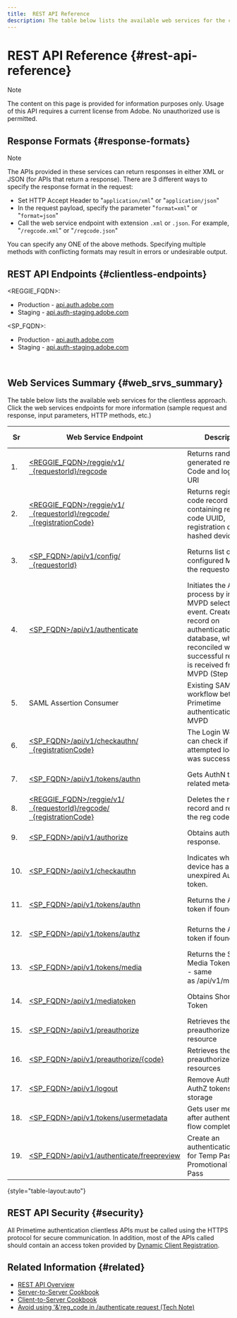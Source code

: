 ```yaml
---
title:  REST API Reference
description: The table below lists the available web services for the clientless approach. 
---
```


# REST API Reference {#rest-api-reference}

>[!NOTE]
>
>The content on this page is provided for information purposes only. Usage of this API requires a current license from Adobe. No unauthorized use is permitted.

## Response Formats {#response-formats}


>[!NOTE] 
>
> The APIs provided in these services can return responses in either XML or JSON (for APIs that return a response). There are 3 different ways to specify the response format in the request: 
>* Set HTTP Accept Header to "<code>application/xml</code>" or "<code>application/json</code>"
>* In the request payload, specify the parameter "<code>format=xml</code>" or "<code>format=json</code>"</li>
>* Call the web service endpoint with extension <code>.xml</code> or <code>.json</code>. For example, "<code>/regcode.xml</code>" or "<code>/regcode.json</code>"
>
>You can specify any ONE of the above methods. Specifying multiple methods with conflicting formats may result in errors or undesirable output.

## REST API Endpoints {#clientless-endpoints}

<REGGIE_FQDN>:

* Production - [api.auth.adobe.com](http://api.auth.adobe.com/)
* Staging - [api.auth-staging.adobe.com](http://api.auth-staging.adobe.com/)

<SP_FQDN>:

* Production - [api.auth.adobe.com](http://api.auth.adobe.com/)
* Staging - [api.auth-staging.adobe.com](http://api.auth-staging.adobe.com/)

</br>


## Web Services Summary {#web_srvs_summary}

The table below lists the available web services for the clientless approach. Click the web services endpoints for more information (sample request and response, input parameters, HTTP methods, etc.)

  
| Sr  | Web Service Endpoint | Description | [Diag.  </br>Ref](http://tve.helpdocsonline.com/api-reference-v2-test#illustration). | Hosted At | Called By |
| --- | --- | --- | --- | --- | --- |
| 1.  | [<REGGIE_FQDN>/reggie/v1/  </br>  {requestorId}/regcode](http://tve.helpdocsonline.com/registration-code-request) | Returns randomly generated registration Code and login Page URI | 2   | Adobe  </br>Reg Code Service | Smart Device |
| 2.  | [<REGGIE_FQDN>/reggie/v1/  </br>  {requestorId}/regcode/  </br>  {registrationCode}](http://tve.helpdocsonline.com/return-registration-record) | Returns registration code record containing registration code UUID, registration code, and hashed device ID | 8   | Adobe  </br>Reg Code Service | Primetime authentication |
| 3.  | [<SP_FQDN>/api/v1/config/  </br>  {requestorId}](http://tve.helpdocsonline.com/provide-mvpd-list) | Returns list of configured MVPDs for the requestor | 5   | Adobe  </br>Primetime  </br>authentication  </br>Service | Login  </br>Web  </br>App |
| 4.  | [<SP_FQDN>/api/v1/authenticate](http://tve.helpdocsonline.com/initiate-authentication) | Initiates the AuthN process by informing MVPD selection event. Creates a record on authentication database, which is reconciled when a successful response is received from MVPD (Step 13) | 7   | Adobe  </br>Primetime  </br>authentication  </br>Service | Login  </br>Web  </br>App |
| 5.  | SAML Assertion Consumer | Existing SAML workflow between Primetime authentication and MVPD | 13  | Primetime  </br>authentication  </br>Service | Primetime authentication |
| 6.  | [<SP_FQDN>/api/v1/checkauthn/  </br>  {registrationCode}](http://tve.helpdocsonline.com/check-authentication-flow-by-second-screen-web-app) | The Login Web App can check if the attempted login flow was successful |     | Primetime  </br>authentication   </br>Service | Login   </br>Web   </br>App |
| 7.  | [<SP_FQDN>/api/v1/tokens/authn](http://tve.helpdocsonline.com/rest-api-retrieve-authentication-token) | Gets AuthN token related metadata | 15  | Primetime  </br>authentication  </br>Service | Smart Device |
| 8.  | [<REGGIE_FQDN>/reggie/v1/  </br>  {requestorId}/regcode/  </br>  {registrationCode}](http://tve.helpdocsonline.com/delete-registration-record) | Deletes the reg code record and releases the reg code for reuse | 16  | Adobe  </br>Reg Code Service | Primetime authentication |
| 9.  | [<SP_FQDN>/api/v1/authorize](http://tve.helpdocsonline.com/initiate-authorization) | Obtains authorization response. | 17  | Primetime  </br>authentication  </br>Service | Smart Device |
| 10. | [<SP_FQDN>/api/v1/checkauthn](http://tve.helpdocsonline.com/check-authentication-token) | Indicates whether the device has an unexpired AuthN token. |     | Primetime  </br>authentication  </br>Service | Smart Device |
| 11. | [<SP_FQDN>/api/v1/tokens/authn](http://tve.helpdocsonline.com/rest-api-retrieve-authentication-token) | Returns the AuthN token if found. |     | Primetime  </br>authentication  </br>Service | Smart Device |
| 12. | [<SP_FQDN>/api/v1/tokens/authz](http://tve.helpdocsonline.com/retrieve-authorization-token) | Returns the AuthZ token if found. |     | Primetime  </br>authentication  </br>Service | Smart Device |
| 13. | [<SP_FQDN>/api/v1/tokens/media](http://tve.helpdocsonline.com/obtain-short-media-token) | Returns the Short Media Token if found - same as /api/v1/mediatoken |     | Primetime  </br>authentication  </br>Service | Smart Device |
| 14. | [<SP_FQDN>/api/v1/mediatoken](http://tve.helpdocsonline.com/obtain-short-media-token) | Obtains Short Media Token |     | Primetime  </br>authentication  </br>Service | Smart Device |
| 15. | [<SP_FQDN>/api/v1/preauthorize](http://tve.helpdocsonline.com/retrieve-list-of-preauthorized-resources) | Retrieves the list of preauthorized resource |     | Primetime  </br>authentication  </br>Service | Smart Device |
| 16. | [<SP_FQDN>/api/v1/preauthorize/{code}](http://tve.helpdocsonline.com/retrieve-list-of-preauthorized-resources-by-way-of-web-app) | Retrieves the list of preauthorized resources |     | Primetime  </br>authentication  </br>Service | Login Web App |
| 17. | [<SP_FQDN>/api/v1/logout](http://tve.helpdocsonline.com/logout) | Remove AuthN and AuthZ tokens from storage |     | Primetime  </br>authentication   </br>Service | Smart Device |
| 18. | [<SP_FQDN>/api/v1/tokens/usermetadata](http://tve.helpdocsonline.com/user-metadata-call) | Gets user metadata after authentication flow completes | N/A | N/A | Smart Device |
| 19. | [<SP_FQDN>/api/v1/authenticate/freepreview](http://tve.helpdocsonline.com/free-preview-for-temp-pass-and-promotional-temp-pass) | Create an authentication token for Temp Pass or Promotional Temp Pass | N/A | Primetime  </br>authentication  </br>Service | Smart Device |

{style="table-layout:auto"}

## REST API Security {#security}

All Primetime authentication clientless APIs must be called using the HTTPS protocol for secure communication. In addition, most of the APIs called should contain an access token provided by [Dynamic Client Registration](http://tve.helpdocsonline.com/dynamic-client-registration).


## Related Information {#related}

* [REST API Overview](http://tve.helpdocsonline.com/reset-api-overview)
* [Server-to-Server Cookbook](http://tve.helpdocsonline.com/server-to-server-cookbook)
* [Client-to-Server Cookbook](http://tve.helpdocsonline.com/client-to-server)
* [Avoid using '&'reg\_code in /authenticate request (Tech Note)](https://tve.zendesk.com/entries/23648011-Clientless-Avoid-using-reg-code-in-authenticate-request)
